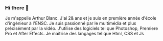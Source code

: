 ### Hi there 👋
Je m'appelle Arthur Blanc.
J'ai 2& ans et je suis en première année d'école d'ingénieur à l'ENSC. Je suis passionné par le multimédia et plus précisément par la vidéo. 
J'utilise des logiciels tel que Photoshop, Premiere Pro et After Effects.
Je maitrise des langages tel que Html, CSS et Js
